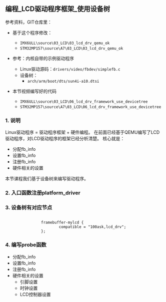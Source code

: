 ## 编程\_LCD驱动程序框架\_使用设备树

参考资料，GIT仓库里：

* 基于这个程序修改：
  * `IMX6ULL\source\03_LCD\03_lcd_drv_qemu_ok`
  * `STM32MP157\source\A7\03_LCD\03_lcd_drv_qemu_ok`
  
* 参考：内核自带的示例驱动程序
  
  * Linux驱动源码：`drivers/video/fbdev/simplefb.c`
  * 设备树：
    * `arch/arm/boot/dts/sun4i-a10.dtsi`
  

* 本节视频编写好的代码
  * `IMX6ULL\source\03_LCD\06_lcd_drv_framework_use_devicetree`
  * `STM32MP157\source\A7\03_LCD\06_lcd_drv_framework_use_devicetree`

### 1. 说明

Linux驱动程序 = 驱动程序框架 + 硬件编程。
在前面已经基于QEMU编写了LCD驱动程序，对LCD驱动程序的框架已经分析清楚。
核心就是：

* 分配fb_info
* 设置fb_info
* 注册fb_info
* 硬件相关的设置

本节课程我们基于设备树来编写驱动程序。



### 2. 入口函数注册platform_driver

### 3. 设备树有对应节点

```shell

                framebuffer-mylcd {
                        compatible = "100ask,lcd_drv";
                };

```



### 4. 编写probe函数

* 分配fb_info
* 设置fb_info
* 注册fb_info
* 硬件相关的设置
  * 引脚设置
  * 时钟设置
  * LCD控制器设置




